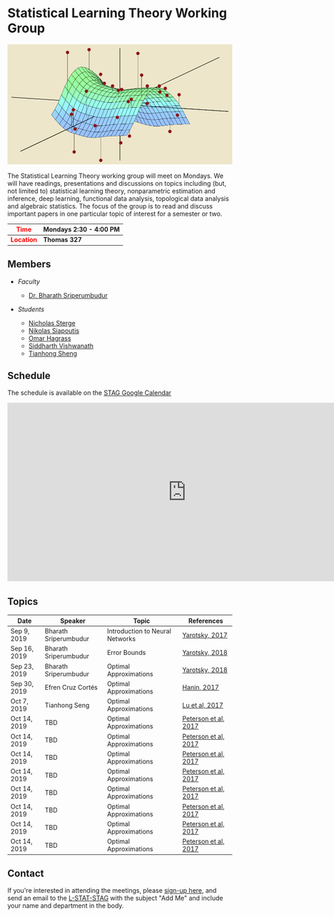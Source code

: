 Statistical Learning Theory Working Group
====

![](stag.png)

The Statistical Learning Theory working group will meet on Mondays. We will have readings, presentations and discussions on topics including (but, not limited to) statistical learning theory, nonparametric estimation and inference, deep learning, functional data analysis, topological data analysis and algebraic statistics. The focus of the group is to read and discuss important papers in one particular topic of interest for a semester or two.


| <span style="color: red"> Time </span>     	    | Mondays 2:30 - 4:00 PM 	    |
|----------	                                        |---------------------------	    |
| <span style="color: red"> **Location** </span>  | **Thomas 327**               	    |


Members
----
* *Faculty*
	* [Dr. Bharath Sriperumbudur](http://personal.psu.edu/bks18/)

* *Students*
	* [Nicholas Sterge](https://stat.psu.edu/people/nzs5368)
	* [Nikolas Siapoutis](https://stat.psu.edu/people/nzs30)
	* [Omar Hagrass](https://stat.psu.edu/people/oih3)
	* [Siddharth Vishwanath](https://sidv23.github.io/)
	* [Tianhong Sheng](http://www.personal.psu.edu/txs514/)

Schedule
----

The schedule is available on the [STAG Google Calendar](https://calendar.google.com/calendar?cid=dDNqbXA3MWcyZ2Uya241NGtoN2FmbDM1dWdAZ3JvdXAuY2FsZW5kYXIuZ29vZ2xlLmNvbQ)



<iframe src="https://calendar.google.com/calendar/embed?height=400&amp;wkst=1&amp;bgcolor=%237CB342&amp;ctz=America%2FNew_York&amp;src=dDNqbXA3MWcyZ2Uya241NGtoN2FmbDM1dWdAZ3JvdXAuY2FsZW5kYXIuZ29vZ2xlLmNvbQ&amp;color=%238E24AA&amp;showTitle=0&amp;showNav=0&amp;showDate=1&amp;showPrint=0&amp;showTabs=1&amp;showCalendars=0&amp;mode=AGENDA" style="border-width:0" width="800" height="400" frameborder="0" scrolling="no"></iframe>


Topics
----

| Date     	    | Speaker     | Topic          | References |
|-------------- |----------   |----------------| ---------- |
| Sep  9, 2019 	|     Bharath Sriperumbudur     | Introduction to Neural Networks   | [Yarotsky, 2017](https://arxiv.org/abs/1610.01145)  |
| Sep  16, 2019 	|     Bharath Sriperumbudur     | Error Bounds  | [Yarotsky, 2018](https://arxiv.org/abs/1802.03620)  |
| Sep  23, 2019 	|     Bharath Sriperumbudur     | Optimal Approximations  | [Yarotsky, 2018](https://arxiv.org/abs/1802.03620)  |
| Sep  30, 2019 	|     Efren Cruz Cortés     | Optimal Approximations  | [Hanin, 2017](https://arxiv.org/abs/1708.02691)  |
| Oct  7, 2019 	|     Tianhong Seng     | Optimal Approximations  | [Lu et al, 2017](https://arxiv.org/abs/1708.02691)  |
| Oct  14, 2019 	|     TBD     | Optimal Approximations  | [Peterson et al, 2017](/Approximation/Peterson17arXiv.pdf)  |
| Oct  14, 2019 	|     TBD     | Optimal Approximations  | [Peterson et al, 2017](/Approximation/Peterson17arXiv.pdf)  |
| Oct  14, 2019 	|     TBD     | Optimal Approximations  | [Peterson et al, 2017](/Approximation/Peterson17arXiv.pdf)  |
| Oct  14, 2019 	|     TBD     | Optimal Approximations  | [Peterson et al, 2017](/Approximation/Peterson17arXiv.pdf)  |
| Oct  14, 2019 	|     TBD     | Optimal Approximations  | [Peterson et al, 2017](/Approximation/Peterson17arXiv.pdf)  |
| Oct  14, 2019 	|     TBD     | Optimal Approximations  | [Peterson et al, 2017](/Approximation/Peterson17arXiv.pdf)  |
| Oct  14, 2019 	|     TBD     | Optimal Approximations  | [Peterson et al, 2017](/Approximation/Peterson17arXiv.pdf)  |
| Oct  14, 2019 	|     TBD     | Optimal Approximations  | [Peterson et al, 2017](/Approximation/Peterson17arXiv.pdf)  |

Contact
----

If you're interested in attending the meetings, please [sign-up here](https://forms.gle/xFZGmoPqh75gaj4X6), and send an email to the [L-STAT-STAG](mailto:l-stat-stag-subscribe-request@lists.psu.edu) with the subject "Add Me" and include your name and department in the body.
